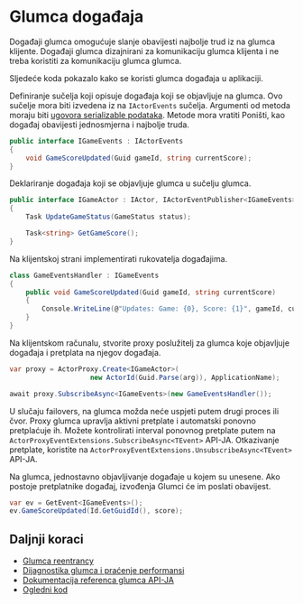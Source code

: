 <properties
   pageTitle="Pouzdan Glumci događaje | Microsoft Azure"
   description="Uvod u događaje za servis tkanina pouzdanog Glumci."
   services="service-fabric"
   documentationCenter=".net"
   authors="vturecek"
   manager="timlt"
   editor=""/>

<tags
   ms.service="service-fabric"
   ms.devlang="dotnet"
   ms.topic="article"
   ms.tgt_pltfrm="NA"
   ms.workload="NA"
   ms.date="08/30/2016"
   ms.author="amanbha"/>


# <a name="actor-events"></a>Glumca događaja
Događaji glumca omogućuje slanje obavijesti najbolje trud iz na glumca klijente. Događaji glumca dizajnirani za komunikaciju glumca klijenta i ne treba koristiti za komunikaciju glumca glumca.

Sljedeće koda pokazalo kako se koristi glumca događaja u aplikaciji.

Definiranje sučelja koji opisuje događaja koji se objavljuje na glumca. Ovo sučelje mora biti izvedena iz na `IActorEvents` sučelja. Argumenti od metoda moraju biti [ugovora serializable podataka](service-fabric-reliable-actors-notes-on-actor-type-serialization.md). Metode mora vratiti Poništi, kao događaj obavijesti jednosmjerna i najbolje truda.

```csharp
public interface IGameEvents : IActorEvents
{
    void GameScoreUpdated(Guid gameId, string currentScore);
}
```

Deklariranje događaja koji se objavljuje glumca u sučelju glumca.

```csharp
public interface IGameActor : IActor, IActorEventPublisher<IGameEvents>
{
    Task UpdateGameStatus(GameStatus status);

    Task<string> GetGameScore();
}
```

Na klijentskoj strani implementirati rukovatelja događajima.

```csharp
class GameEventsHandler : IGameEvents
{
    public void GameScoreUpdated(Guid gameId, string currentScore)
    {
        Console.WriteLine(@"Updates: Game: {0}, Score: {1}", gameId, currentScore);
    }
}
```

Na klijentskom računalu, stvorite proxy poslužitelj za glumca koje objavljuje događaja i pretplata na njegov događaja.

```csharp
var proxy = ActorProxy.Create<IGameActor>(
                    new ActorId(Guid.Parse(arg)), ApplicationName);

await proxy.SubscribeAsync<IGameEvents>(new GameEventsHandler());
```

U slučaju failovers, na glumca možda neće uspjeti putem drugi proces ili čvor. Proxy glumca upravlja aktivni pretplate i automatski ponovno pretplaćuje ih. Možete kontrolirati interval ponovnog pretplate putem na `ActorProxyEventExtensions.SubscribeAsync<TEvent>` API-JA. Otkazivanje pretplate, koristite na `ActorProxyEventExtensions.UnsubscribeAsync<TEvent>` API-JA.

Na glumca, jednostavno objavljivanje događaje u kojem su unesene. Ako postoje pretplatnike događaj, izvođenja Glumci će im poslati obavijest.

```csharp
var ev = GetEvent<IGameEvents>();
ev.GameScoreUpdated(Id.GetGuidId(), score);
```

## <a name="next-steps"></a>Daljnji koraci
 - [Glumca reentrancy](service-fabric-reliable-actors-reentrancy.md)
 - [Dijagnostika glumca i praćenje performansi](service-fabric-reliable-actors-diagnostics.md)
 - [Dokumentacija referenca glumca API-JA](https://msdn.microsoft.com/library/azure/dn971626.aspx)
 - [Ogledni kod](https://github.com/Azure/servicefabric-samples)

